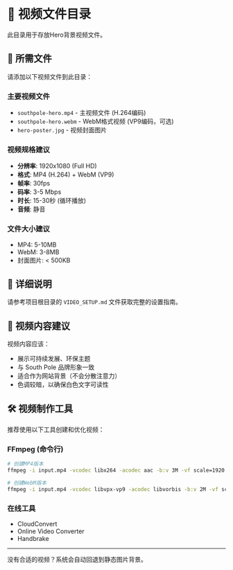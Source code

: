 # 🎥 视频文件目录

此目录用于存放Hero背景视频文件。

## 📁 所需文件

请添加以下视频文件到此目录：

### 主要视频文件
- `southpole-hero.mp4` - 主视频文件 (H.264编码)
- `southpole-hero.webm` - WebM格式视频 (VP9编码，可选)
- `hero-poster.jpg` - 视频封面图片

### 视频规格建议
- **分辨率**: 1920x1080 (Full HD)
- **格式**: MP4 (H.264) + WebM (VP9)
- **帧率**: 30fps
- **码率**: 3-5 Mbps
- **时长**: 15-30秒 (循环播放)
- **音频**: 静音

### 文件大小建议
- MP4: 5-10MB
- WebM: 3-8MB
- 封面图片: < 500KB

## 📖 详细说明

请参考项目根目录的 `VIDEO_SETUP.md` 文件获取完整的设置指南。

## 🔗 视频内容建议

视频内容应该：
- 展示可持续发展、环保主题
- 与 South Pole 品牌形象一致
- 适合作为网站背景（不会分散注意力）
- 色调较暗，以确保白色文字可读性

## 🛠️ 视频制作工具

推荐使用以下工具创建和优化视频：

### FFmpeg (命令行)
```bash
# 创建MP4版本
ffmpeg -i input.mp4 -vcodec libx264 -acodec aac -b:v 3M -vf scale=1920:1080 -r 30 southpole-hero.mp4

# 创建WebM版本
ffmpeg -i input.mp4 -vcodec libvpx-vp9 -acodec libvorbis -b:v 2M -vf scale=1920:1080 -r 30 southpole-hero.webm
```

### 在线工具
- CloudConvert
- Online Video Converter
- Handbrake

---

没有合适的视频？系统会自动回退到静态图片背景。